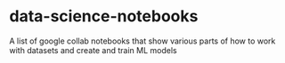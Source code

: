 # data-science-notebooks
A list of google collab notebooks that show various parts of how to work with datasets and create and train ML models
